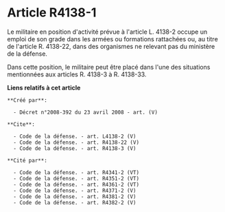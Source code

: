 # Article R4138-1

Le militaire en position d'activité prévue à l'article L. 4138-2 occupe un emploi de son grade dans les armées ou formations
rattachées ou, au titre de l'article R. 4138-22, dans des organismes ne relevant pas du ministère de la défense. 

Dans cette position, le militaire peut être placé dans l'une des situations mentionnées aux articles R. 4138-3 à R. 4138-33.

**Liens relatifs à cet article**

	**Créé par**:

	  - Décret n°2008-392 du 23 avril 2008 - art. (V)

	**Cite**:

	  - Code de la défense. - art. L4138-2 (V)
	  - Code de la défense. - art. R4138-22 (V)
	  - Code de la défense. - art. R4138-3 (V)

	**Cité par**:

	  - Code de la défense. - art. R4341-2 (VT)
	  - Code de la défense. - art. R4351-2 (VT)
	  - Code de la défense. - art. R4361-2 (VT)
	  - Code de la défense. - art. R4371-2 (V)
	  - Code de la défense. - art. R4381-2 (V)
	  - Code de la défense. - art. R4382-2 (V)
